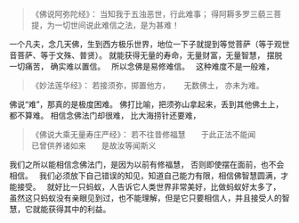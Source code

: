 > 《佛说阿弥陀经》：
> 当知我于五浊恶世，行此难事；
> 得阿耨多罗三藐三菩提，为一切世间说此难信之法，是为甚难！

一个凡夫，念几天佛，生到西方极乐世界，地位一下子就提到等觉菩萨（等于观世音菩萨、等于文殊、普贤）。
就能获得无量的寿命，无量财富，无量智慧，
摆脱一切痛苦，
确实难以置信。
 &nbsp;
所以念佛是易修难信。
 &nbsp;
这种难度不是一般难，

> 《妙法莲华经》：
> 若接须弥，掷置他方，　　
> 无数佛土， 亦未为难。

佛说“难”，那真的是极度困难。
佛打比喻，把须弥山拿起来，丢到其他佛土上，都不算难。
相信念佛法门却很难，
比大海捞针还要难，

> 《佛说大乘无量寿庄严经》：
> 若不往昔修福慧　　于此正法不能闻  
> 已曾供养诸如来　　是故汝等闻斯义

我们之所以能相信念佛法门，是因为以前有修福慧，
否则即使摆在面前，也不会相信。
 &nbsp;
我们必须放下自己错误的知见，知道自己能力有限，相信佛智慧圆满，才能接受。
 &nbsp;
就好比一只蚂蚁，人告诉它人类世界非常美好，比做蚂蚁好太多了，
虽然这只蚂蚁没有亲眼见到过，也不能理解，但是它只要相信人，并且接受人的智慧，它就能获得其中的利益。



